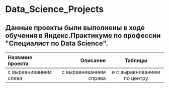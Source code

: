 # Data_Science_Projects

## Данные проекты были выполнены в ходе обучения в Яндекс.Практикуме по профессии "Специалист по Data Science".


| Название проекта      | Описание               | Таблицы                     |
| :-------------------- | ---------------------: |:---------------------------:|
| с выравниванием слева | с выравниванием справа | и с выравниванием по центру |
